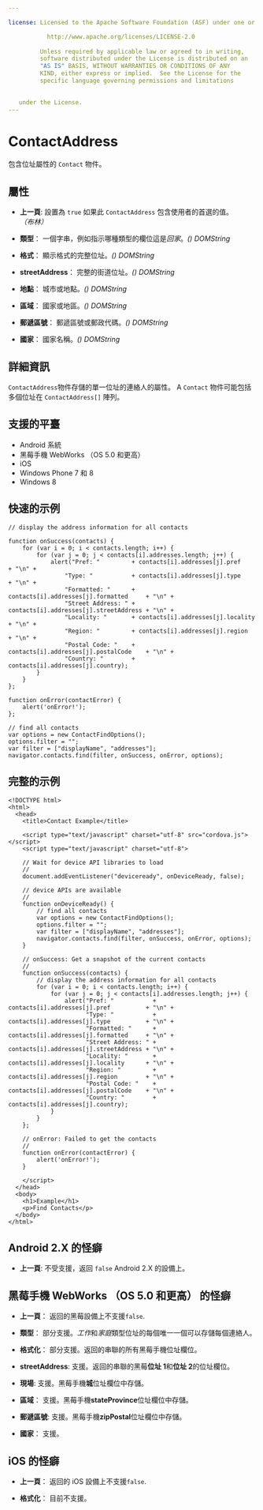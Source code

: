 ```yaml
---

license: Licensed to the Apache Software Foundation (ASF) under one or more contributor license agreements. See the NOTICE file distributed with this work for additional information regarding copyright ownership. The ASF licenses this file to you under the Apache License, Version 2.0 (the "License"); you may not use this file except in compliance with the License. You may obtain a copy of the License at

           http://www.apache.org/licenses/LICENSE-2.0
    
         Unless required by applicable law or agreed to in writing,
         software distributed under the License is distributed on an
         "AS IS" BASIS, WITHOUT WARRANTIES OR CONDITIONS OF ANY
         KIND, either express or implied.  See the License for the
         specific language governing permissions and limitations
    

   under the License.
---
```


# ContactAddress

包含位址屬性的 `Contact` 物件。

## 屬性

*   **上一頁**: 設置為 `true` 如果此 `ContactAddress` 包含使用者的首選的值。*（布林）*

*   **類型**： 一個字串，例如指示哪種類型的欄位這是*回家*。*() DOMString*

*   **格式**： 顯示格式的完整位址。*() DOMString*

*   **streetAddress**： 完整的街道位址。*() DOMString*

*   **地點**： 城市或地點。*() DOMString*

*   **區域**： 國家或地區。*() DOMString*

*   **郵遞區號**： 郵遞區號或郵政代碼。*() DOMString*

*   **國家**： 國家名稱。*() DOMString*

## 詳細資訊

`ContactAddress`物件存儲的單一位址的連絡人的屬性。 A `Contact` 物件可能包括多個位址在 `ContactAddress[]` 陣列。

## 支援的平臺

*   Android 系統
*   黑莓手機 WebWorks （OS 5.0 和更高）
*   iOS
*   Windows Phone 7 和 8
*   Windows 8

## 快速的示例

    // display the address information for all contacts
    
    function onSuccess(contacts) {
        for (var i = 0; i < contacts.length; i++) {
            for (var j = 0; j < contacts[i].addresses.length; j++) {
                alert("Pref: "         + contacts[i].addresses[j].pref          + "\n" +
                    "Type: "           + contacts[i].addresses[j].type          + "\n" +
                    "Formatted: "      + contacts[i].addresses[j].formatted     + "\n" +
                    "Street Address: " + contacts[i].addresses[j].streetAddress + "\n" +
                    "Locality: "       + contacts[i].addresses[j].locality      + "\n" +
                    "Region: "         + contacts[i].addresses[j].region        + "\n" +
                    "Postal Code: "    + contacts[i].addresses[j].postalCode    + "\n" +
                    "Country: "        + contacts[i].addresses[j].country);
            }
        }
    };
    
    function onError(contactError) {
        alert('onError!');
    };
    
    // find all contacts
    var options = new ContactFindOptions();
    options.filter = "";
    var filter = ["displayName", "addresses"];
    navigator.contacts.find(filter, onSuccess, onError, options);
    

## 完整的示例

    <!DOCTYPE html>
    <html>
      <head>
        <title>Contact Example</title>
    
        <script type="text/javascript" charset="utf-8" src="cordova.js"></script>
        <script type="text/javascript" charset="utf-8">
    
        // Wait for device API libraries to load
        //
        document.addEventListener("deviceready", onDeviceReady, false);
    
        // device APIs are available
        //
        function onDeviceReady() {
            // find all contacts
            var options = new ContactFindOptions();
            options.filter = "";
            var filter = ["displayName", "addresses"];
            navigator.contacts.find(filter, onSuccess, onError, options);
        }
    
        // onSuccess: Get a snapshot of the current contacts
        //
        function onSuccess(contacts) {
            // display the address information for all contacts
            for (var i = 0; i < contacts.length; i++) {
                for (var j = 0; j < contacts[i].addresses.length; j++) {
                    alert("Pref: "           + contacts[i].addresses[j].pref          + "\n" +
                          "Type: "           + contacts[i].addresses[j].type          + "\n" +
                          "Formatted: "      + contacts[i].addresses[j].formatted     + "\n" +
                          "Street Address: " + contacts[i].addresses[j].streetAddress + "\n" +
                          "Locality: "       + contacts[i].addresses[j].locality      + "\n" +
                          "Region: "         + contacts[i].addresses[j].region        + "\n" +
                          "Postal Code: "    + contacts[i].addresses[j].postalCode    + "\n" +
                          "Country: "        + contacts[i].addresses[j].country);
                }
            }
        };
    
        // onError: Failed to get the contacts
        //
        function onError(contactError) {
            alert('onError!');
        }
    
        </script>
      </head>
      <body>
        <h1>Example</h1>
        <p>Find Contacts</p>
      </body>
    </html>
    

## Android 2.X 的怪癖

*   **上一頁**: 不受支援，返回 `false` Android 2.X 的設備上。

## 黑莓手機 WebWorks （OS 5.0 和更高） 的怪癖

*   **上一頁**： 返回的黑莓設備上不支援`false`.

*   **類型**： 部分支援。*工作*和*家庭*類型位址的每個唯一一個可以存儲每個連絡人。

*   **格式化**： 部分支援。返回的串聯的所有黑莓手機位址欄位。

*   **streetAddress**: 支援。返回的串聯的黑莓**位址 1**和**位址 2**的位址欄位。

*   **現場**: 支援。黑莓手機**城**位址欄位中存儲。

*   **區域**： 支援。黑莓手機**stateProvince**位址欄位中存儲。

*   **郵遞區號**: 支援。黑莓手機**zipPostal**位址欄位中存儲。

*   **國家**： 支援。

## iOS 的怪癖

*   **上一頁**： 返回的 iOS 設備上不支援`false`.

*   **格式化**： 目前不支援。